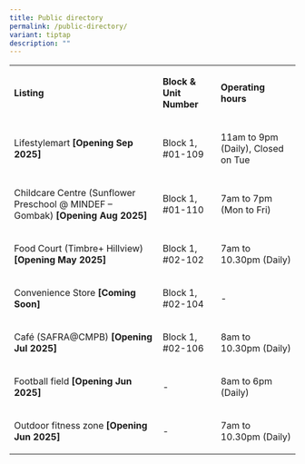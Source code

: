 ```yaml
---
title: Public directory
permalink: /public-directory/
variant: tiptap
description: ""
---
```

<table style="minWidth: 75px">
<colgroup>
<col>
<col>
<col>
</colgroup>
<tbody>
<tr>
<td rowspan="1" colspan="1">
<p><strong>Listing</strong>
</p>
</td>
<td rowspan="1" colspan="1">
<p><strong>Block &amp; Unit Number</strong>
</p>
</td>
<td rowspan="1" colspan="1">
<p><strong>Operating hours</strong>
</p>
</td>
</tr>
<tr>
<td rowspan="1" colspan="1">
<p>Lifestylemart <strong>[Opening Sep 2025]</strong>
</p>
</td>
<td rowspan="1" colspan="1">
<p>Block 1, #01-109</p>
</td>
<td rowspan="1" colspan="1">
<p>11am to 9pm (Daily), Closed on Tue</p>
</td>
</tr>
<tr>
<td rowspan="1" colspan="1">
<p>Childcare Centre (Sunflower Preschool @ MINDEF – Gombak) <strong>[Opening Aug 2025]</strong>
</p>
</td>
<td rowspan="1" colspan="1">
<p>Block 1, #01-110</p>
</td>
<td rowspan="1" colspan="1">
<p>7am to 7pm (Mon to Fri)</p>
</td>
</tr>
<tr>
<td rowspan="1" colspan="1">
<p>Food Court (Timbre+ Hillview) <strong>[Opening May 2025]</strong>
</p>
</td>
<td rowspan="1" colspan="1">
<p>Block 1, #02-102</p>
</td>
<td rowspan="1" colspan="1">
<p>7am to 10.30pm (Daily)</p>
</td>
</tr>
<tr>
<td rowspan="1" colspan="1">
<p>Convenience Store <strong>[Coming Soon]</strong>
</p>
</td>
<td rowspan="1" colspan="1">
<p>Block 1, #02-104</p>
</td>
<td rowspan="1" colspan="1">
<p>-</p>
</td>
</tr>
<tr>
<td rowspan="1" colspan="1">
<p>Café (SAFRA@CMPB) <strong>[Opening Jul 2025]</strong>
</p>
</td>
<td rowspan="1" colspan="1">
<p>Block 1, #02-106</p>
</td>
<td rowspan="1" colspan="1">
<p>8am to 10.30pm (Daily)</p>
</td>
</tr>
<tr>
<td rowspan="1" colspan="1">
<p>Football field <strong>[Opening Jun 2025]</strong>
</p>
</td>
<td rowspan="1" colspan="1">
<p>-</p>
</td>
<td rowspan="1" colspan="1">
<p>8am to 6pm (Daily)</p>
</td>
</tr>
<tr>
<td rowspan="1" colspan="1">
<p>Outdoor fitness zone <strong>[Opening Jun 2025]</strong>
</p>
</td>
<td rowspan="1" colspan="1">
<p>-</p>
</td>
<td rowspan="1" colspan="1">
<p>7am to 10.30pm (Daily)</p>
</td>
</tr>
</tbody>
</table>
<p></p>